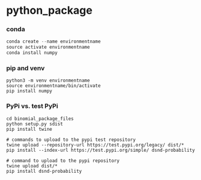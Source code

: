 # python_package
### conda
```python
conda create --name environmentname
source activate environmentname
conda install numpy
```

### pip and venv
```
python3 -m venv environmentname
source environmentname/bin/activate
pip install numpy
```

### PyPi vs. test PyPi
```
cd binomial_package_files
python setup.py sdist
pip install twine

# commands to upload to the pypi test repository
twine upload --repository-url https://test.pypi.org/legacy/ dist/*
pip install --index-url https://test.pypi.org/simple/ dsnd-probability

# command to upload to the pypi repository
twine upload dist/*
pip install dsnd-probability
```
